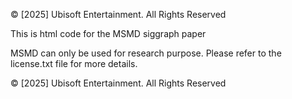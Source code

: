 © [2025] Ubisoft Entertainment. All Rights Reserved

This is html code for the MSMD siggraph paper

MSMD can only be used for research purpose. Please refer to the license.txt file for more details.

© [2025] Ubisoft Entertainment. All Rights Reserved
